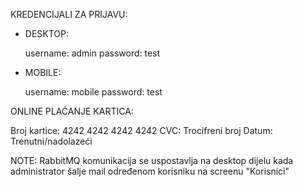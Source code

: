 KREDENCIJALI ZA PRIJAVU:

- DESKTOP:
  
  username: admin
  password: test

- MOBILE:
  
  username: mobile
  password: test

ONLINE PLAĆANJE KARTICA:

  Broj kartice: 4242 4242 4242 4242
  CVC: Trocifreni broj
  Datum: Trenutni/nadolazeći

NOTE: RabbitMQ komunikacija se uspostavlja na desktop dijelu kada administrator šalje mail određenom korisniku na screenu "Korisnici"
